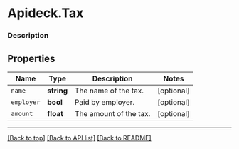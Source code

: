 # Apideck.Tax

### Description

## Properties
Name | Type | Description | Notes
------------ | ------------- | ------------- | -------------
`name` | **string** | The name of the tax. | [optional] 
`employer` | **bool** | Paid by employer. | [optional] 
`amount` | **float** | The amount of the tax. | [optional] 





---

[[Back to top]](#) [[Back to API list]](../../../../README.md#documentation-for-api-endpoints) [[Back to README]](../../../../README.md)


